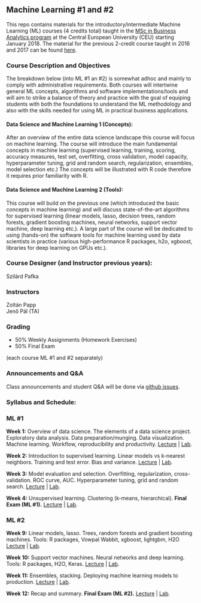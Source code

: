 

## Machine Learning #1 and #2


This repo contains materials for the introductory/intermediate Machine Learning (ML) courses (4 credits total) taught in the 
[MSc in Business Analytics program](https://economics.ceu.edu/program/master-science-business-analytics) 
at the Central European University (CEU) starting January 2018. 
The material for the previous 2-credit course taught in 2016 and 2017 can be found 
[here](https://github.com/szilard/teach-data-science-msc-analytics-ceu).


### Course Description and Objectives

The breakdown below (into ML #1 an #2) is somewhat adhoc and mainly to comply with administrative requirements.
Both courses will intertwine general ML concepts, algorithms and software implementations/tools and will
aim to strike a balance of theory and practice with the goal of equiping students with both the
foundations to understand the ML methodology and also with the skills needed for using ML in practical
business applications.

#### Data Science and Machine Learning 1 (Concepts):

After an overview of the entire data science landscape this course will focus on machine learning. The course will introduce the main fundamental concepts in machine learning (supervised learning, training, scoring, accuracy measures, test set, overfitting, cross validation, model capacity, hyperparameter tuning, grid and random search, regularization, ensembles, model selection etc.) The concepts will be illustrated with R code therefore it requires prior familiarity with R.

#### Data Science and Machine Learning 2 (Tools):

This course will build on the previous one (which introduced the basic concepts in machine learning) and will discuss state-of-the-art algorithms for supervised learning (linear models, lasso, decision trees, random forests, gradient boosting machines, neural networks, support vector machine, deep learning etc.). A large part of the course will be dedicated to using (hands-on) the software tools for machine learning used by data scientists in practice (various high-performance R packages, h2o, xgboost, libraries for deep learning on GPUs etc.).



### Course Designer (and Instructor previous years): 

Szilárd Pafka <br> 


### Instructors

Zoltán Papp <br> 
Jenő Pál (TA)


### Grading

- 50% Weekly Assignments (Homework Exercises)
- 50% Final Exam 

(each course ML #1 and #2 separately)


### Announcements and Q&A

Class announcements and student Q&A will be done via [github issues](https://github.com/szilard/teach-ML-CEU-master-bizanalytics/issues).


### Syllabus and Schedule:

### ML #1

**Week 1:** Overview of data science. The elements of a data science project. Exploratory data analysis.
Data preparation/munging. Data visualization. Machine learning. Workflow, reproducibility and productivity.
[Lecture](wk01/lect) | [Lab](wk01/lab).

**Week 2:** Introduction to supervised learning. Linear models vs k-nearest neighbors. 
Training and test error. Bias and variance.
[Lecture](wk02/lect) | [Lab](wk02/lab).

**Week 3:** Model evaluation and selection. Overfitting, regularization, cross-validation. ROC curve, AUC.
Hyperparameter tuning, grid and random search. 
[Lecture](wk03/lect) | [Lab](wk03/lab).

**Week 4:** Unsupervised learning. Clustering (k-means, hierarchical). **Final Exam (ML #1).**
[Lecture](wk04/lect) | [Lab](wk04/lab).


### ML #2

**Week 9:** Linear models, lasso. Trees, random forests and gradient boosting machines. 
Tools: R packages, Vowpal Wabbit, xgboost, lightgbm, H2O 
[Lecture](wk09/lect) | [Lab](wk09/lab).

**Week 10:** Support vector machines. Neural networks and deep learning. 
Tools: R packages, H2O, Keras. 
[Lecture](wk10/lect) | [Lab](wk10/lab).

**Week 11:** Ensembles, stacking. Deploying machine learning models to production. 
[Lecture](wk11/lect) | [Lab](wk11/lab).

**Week 12:** Recap and summary. **Final Exam (ML #2).**
[Lecture](wk12/lect) | [Lab](wk12/lab).





